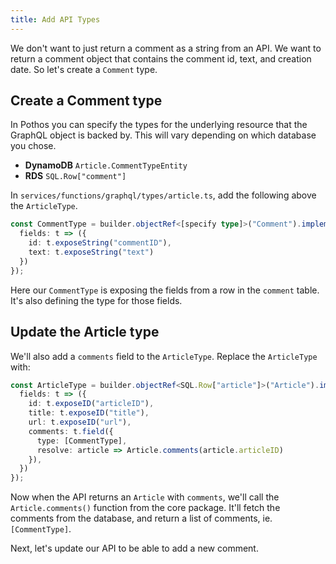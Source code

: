```yaml
---
title: Add API Types
---
```


We don't want to just return a comment as a string from an API. We want to return a comment object that contains the comment id, text, and creation date. So let's create a `Comment` type.

## Create a Comment type

In Pothos you can specify the types for the underlying resource that the GraphQL object is backed by. This will vary depending on which database you chose.

- **DynamoDB** `Article.CommentTypeEntity`
- **RDS** `SQL.Row["comment"]`

In `services/functions/graphql/types/article.ts`, add the following above the `ArticleType`.

```ts title="services/functions/graphql/types/article.ts"
const CommentType = builder.objectRef<[specify type]>("Comment").implement({
  fields: t => ({
    id: t.exposeString("commentID"),
    text: t.exposeString("text")
  })
});
```

Here our `CommentType` is exposing the fields from a row in the `comment` table. It's also defining the type for those fields.

## Update the Article type

We'll also add a `comments` field to the `ArticleType`. Replace the `ArticleType` with:

```ts {6-9} title="services/functions/graphql/types/article.ts"
const ArticleType = builder.objectRef<SQL.Row["article"]>("Article").implement({
  fields: t => ({
    id: t.exposeID("articleID"),
    title: t.exposeID("title"),
    url: t.exposeID("url"),
    comments: t.field({
      type: [CommentType],
      resolve: article => Article.comments(article.articleID)
    }),
  })
});
```

Now when the API returns an `Article` with `comments`, we'll call the `Article.comments()` function from the core package. It'll fetch the comments from the database, and return a list of comments, ie. `[CommentType]`.

Next, let's update our API to be able to add a new comment.
